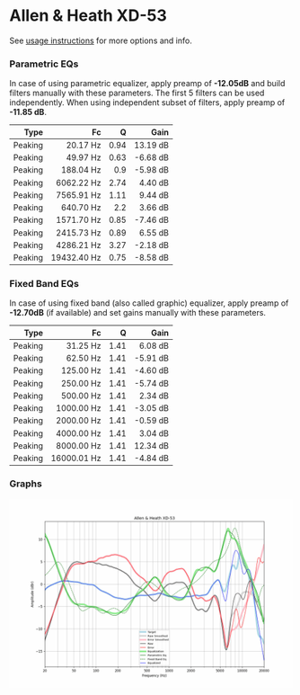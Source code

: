 # Allen & Heath XD-53
See [usage instructions](https://github.com/jaakkopasanen/AutoEq#usage) for more options and info.

### Parametric EQs
In case of using parametric equalizer, apply preamp of **-12.05dB** and build filters manually
with these parameters. The first 5 filters can be used independently.
When using independent subset of filters, apply preamp of **-11.85 dB**.

| Type    | Fc          |    Q | Gain     |
|--------:|------------:|-----:|---------:|
| Peaking | 20.17 Hz    | 0.94 | 13.19 dB |
| Peaking | 49.97 Hz    | 0.63 | -6.68 dB |
| Peaking | 188.04 Hz   | 0.9  | -5.98 dB |
| Peaking | 6062.22 Hz  | 2.74 | 4.40 dB  |
| Peaking | 7565.91 Hz  | 1.11 | 9.44 dB  |
| Peaking | 640.70 Hz   | 2.2  | 3.66 dB  |
| Peaking | 1571.70 Hz  | 0.85 | -7.46 dB |
| Peaking | 2415.73 Hz  | 0.89 | 6.55 dB  |
| Peaking | 4286.21 Hz  | 3.27 | -2.18 dB |
| Peaking | 19432.40 Hz | 0.75 | -8.58 dB |

### Fixed Band EQs
In case of using fixed band (also called graphic) equalizer, apply preamp of **-12.70dB**
(if available) and set gains manually with these parameters.

| Type    | Fc          |    Q | Gain     |
|--------:|------------:|-----:|---------:|
| Peaking | 31.25 Hz    | 1.41 | 6.08 dB  |
| Peaking | 62.50 Hz    | 1.41 | -5.91 dB |
| Peaking | 125.00 Hz   | 1.41 | -4.60 dB |
| Peaking | 250.00 Hz   | 1.41 | -5.74 dB |
| Peaking | 500.00 Hz   | 1.41 | 2.34 dB  |
| Peaking | 1000.00 Hz  | 1.41 | -3.05 dB |
| Peaking | 2000.00 Hz  | 1.41 | -0.59 dB |
| Peaking | 4000.00 Hz  | 1.41 | 3.04 dB  |
| Peaking | 8000.00 Hz  | 1.41 | 12.34 dB |
| Peaking | 16000.01 Hz | 1.41 | -4.84 dB |

### Graphs
![](./Allen%20&%20Heath%20XD-53.png)